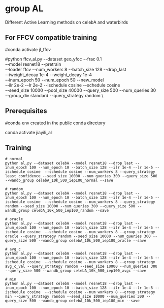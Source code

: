 # group AL

Different Active Learning methods on celebA and waterbirds

## For FFCV compatible training

#conda activate jl_ffcv

#python ffcv_al.py --dataset geo_yfcc --frac 0.1 \
 --model resnet18 --pretrain \
 --loader ffcv --num_workers 8 --batch_size 128 --drop_last \
 --iweight_decay 1e-4 --weight_decay 1e-4 \
 --inum_epoch 50 --num_epoch 50 --new_model \
 --ilr 2e-2 --lr 2e-2  --ischedule cosine  --schedule cosine \
 --seed_size 10000 --pool_size 40000 --query_size 500 --num_queries 30 \
 --group_div standard --query_strategy random \

## Prerequisites
#conda env created in the public conda directory

conda activate jiayili_al

## Training
```
# normal 
python al.py --dataset celebA --model resnet18 --drop_last --inum_epoch 100 --num_epoch 10 --batch_size 128 --ilr 1e-4 --lr 1e-5 --ischedule cosine  --schedule cosine --num_workers 8 --query_strategy least_confidence --seed_size 10000 --num_queries 300 --query_size 500 --wandb_group celebA_10k_500_iep100_normal --save

# random
python al.py --dataset celebA --model resnet18 --drop_last --inum_epoch 100 --num_epoch 10 --batch_size 128 --ilr 1e-4 --lr 1e-5 --ischedule cosine  --schedule cosine --num_workers 8 --query_strategy random --seed_size 10000 --num_queries 300 --query_size 500 --wandb_group celebA_10k_500_iep100_random --save

# oracle 
python al.py --dataset celebA --model resnet18 --drop_last --inum_epoch 100 --num_epoch 10 --batch_size 128 --ilr 1e-4 --lr 1e-5 --ischedule cosine  --schedule cosine --num_workers 8 --group_strategy oracle --query_strategy random --seed_size 10000 --num_queries 300 --query_size 500 --wandb_group celebA_10k_500_iep100_oracle --save

# avg_c  
python al.py --dataset celebA --model resnet18 --drop_last --inum_epoch 100 --num_epoch 10 --batch_size 128 --ilr 1e-4 --lr 1e-5 --ischedule cosine  --schedule cosine --num_workers 8 --group_strategy avg_c_val --query_strategy random --seed_size 10000 --num_queries 300 --query_size 500 --wandb_group celebA_10k_500_iep100_avgc --save

# min
python al.py --dataset celebA --model resnet18 --drop_last --inum_epoch 100 --num_epoch 10 --batch_size 128 --ilr 1e-4 --lr 1e-5 --ischedule cosine  --schedule cosine --num_workers 8 --group_strategy min --query_strategy random --seed_size 10000 --num_queries 300 --query_size 500 --wandb_group celebA_10k_500_iep100_min --save
```





